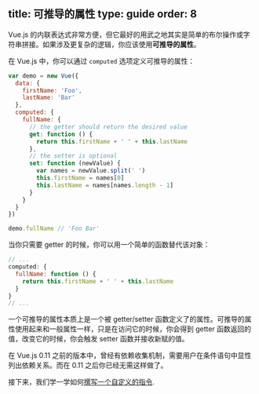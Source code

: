 title: 可推导的属性
type: guide
order: 8
---

Vue.js 的内联表达式非常方便，但它最好的用武之地其实是简单的布尔操作或字符串拼接。如果涉及更复杂的逻辑，你应该使用**可推导的属性**。

在 Vue.js 中，你可以通过 `computed` 选项定义可推导的属性：

``` js
var demo = new Vue({
  data: {
    firstName: 'Foo',
    lastName: 'Bar'
  },
  computed: {
    fullName: {
      // the getter should return the desired value
      get: function () {
        return this.firstName + ' ' + this.lastName
      },
      // the setter is optional
      set: function (newValue) {
        var names = newValue.split(' ')
        this.firstName = names[0]
        this.lastName = names[names.length - 1]
      }
    }
  }
})

demo.fullName // 'Foo Bar'
```

当你只需要 getter 的时候，你可以用一个简单的函数替代该对象：

``` js
// ...
computed: {
  fullName: function () {
    return this.firstName + ' ' + this.lastName 
  }    
}
// ...
```

一个可推导的属性本质上是一个被 getter/setter 函数定义了的属性。可推导的属性使用起来和一般属性一样，只是在访问它的时候，你会得到 getter 函数返回的值，改变它的时候，你会触发 setter 函数并接收新赋的值。

<p class="tip">在 Vue.js 0.11 之前的版本中，曾经有依赖收集机制，需要用户在条件语句中显性列出依赖关系。而在 0.11 之后你已经无需这样做了。</p>

接下来，我们学一学如何[撰写一个自定义的指令](../guide/custom-directive.html).